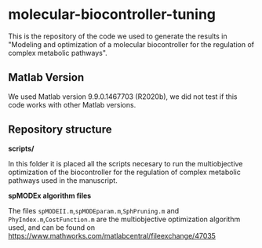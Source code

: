# molecular-biocontroller-tuning

This is the repository of the code we used to generate the results in "Modeling and optimization of a molecular biocontroller for the regulation of complex metabolic pathways".

## Matlab Version

We used Matlab version 9.9.0.1467703 (R2020b), we did not test if this code works with other Matlab versions.

## Repository structure

**scripts/** 
 
In this folder it is placed all the scripts necesary to run the multiobjective optimization of the biocontroller for the regulation of complex metabolic pathways used in the manuscript.

**spMODEx algorithm files**

The files `spMODEII.m`,`spMODEparam.m`,`SphPruning.m` and `PhyIndex.m`,`CostFunction.m` are the multiobjective optimization algorithm used, and can be found on https://www.mathworks.com/matlabcentral/fileexchange/47035


